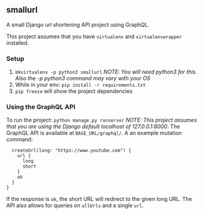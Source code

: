 ## smallurl
A small Django url shortening API project using GraphQL.

This project assumes that you have `virtualenv` and `virtualenvwrapper` installed.

### Setup
1. `mkvirtualenv -p python3 smallurl` *NOTE: You will need python3 for this. Also the -p python3 command may vary with your OS*
2. While in your env: `pip install -r requirements.txt`
3. `pip freeze` will show the project dependencies

### Using the GraphQL API
To run the project: `python manage.py runserver` *NOTE: This project assumes that you are using the Django default localhost of 127.0.0.1:8000*. The GraphQL API is available at `BASE_URL/graphql/`. A an example mutation command:
```mutation {
  createUrl(long: "https://www.youtube.com") {
    url {
      long
      short
    }
    ok
  }
}
```
If the response is `ok`, the short URL will redirect to the given long URL. The API also allows for queries on `allUrls` and a single `url`.
